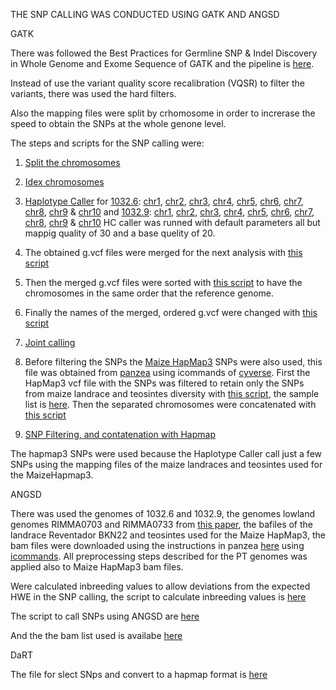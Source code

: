 THE SNP CALLING WAS CONDUCTED USING GATK AND ANGSD


GATK


There was followed the Best Practices for Germline SNP & Indel Discovery in Whole Genome and Exome Sequence of GATK and the pipeline is [here](https://software.broadinstitute.org/gatk/best-practices/bp_3step.php?case=GermShortWGS).

Instead of use the variant quality score recalibration (VQSR) to filter the variants, there was used the hard filters.

Also the mapping files were split by crhomosome in order to increrase the speed to obtain the SNPs at the whole genone level.

The steps and scripts for the SNP calling were:

1. [Split the chromosomes](https://github.com/sawers-rellan-labs/PTxREV_F2/blob/master/SNP_calling/scripts/split.sh)

2. [Idex chromosomes](https://github.com/sawers-rellan-labs/PTxREV_F2/blob/master/SNP_calling/scripts/Index.sh)

3. [Haplotype Caller](https://github.com/sawers-rellan-labs/PTxREV_F2/tree/master/SNP_calling/scripts/Haplotype_caller) for [1032.6](https://github.com/sawers-rellan-labs/PTxREV_F2/tree/master/SNP_calling/scripts/Haplotype_caller/1032_6): [chr1](https://github.com/sawers-rellan-labs/PTxREV_F2/blob/master/SNP_calling/scripts/Haplotype_caller/1032_6/HC_in_in%20GVCF_mode_chr1.sh), [chr2](https://github.com/sawers-rellan-labs/PTxREV_F2/blob/master/SNP_calling/scripts/Haplotype_caller/1032_6/HC_in_in%20GVCF_mode_chr2sh), [chr3](https://github.com/sawers-rellan-labs/PTxREV_F2/blob/master/SNP_calling/scripts/Haplotype_caller/1032_6/HC_in_in%20GVCF_mode_chr3sh), [chr4](https://github.com/sawers-rellan-labs/PTxREV_F2/blob/master/SNP_calling/scripts/Haplotype_caller/1032_6/HC_in_in%20GVCF_mode_chr4.sh), [chr5](https://github.com/sawers-rellan-labs/PTxREV_F2/blob/master/SNP_calling/scripts/Haplotype_caller/1032_6/HC_in_in%20GVCF_mode_chr5.sh), [chr6](https://github.com/sawers-rellan-labs/PTxREV_F2/blob/master/SNP_calling/scripts/Haplotype_caller/1032_6/HC_in_in%20GVCF_mode_chr6.sh), [chr7](https://github.com/sawers-rellan-labs/PTxREV_F2/blob/master/SNP_calling/scripts/Haplotype_caller/1032_6/HC_in_in%20GVCF_mode_chr7.sh), [chr8](https://github.com/sawers-rellan-labs/PTxREV_F2/blob/master/SNP_calling/scripts/Haplotype_caller/1032_6/HC_in_in%20GVCF_mode_chr8.sh), [chr9](https://github.com/sawers-rellan-labs/PTxREV_F2/blob/master/SNP_calling/scripts/Haplotype_caller/1032_6/HC_in_in%20GVCF_mode_chr9.sh) & [chr10](https://github.com/sawers-rellan-labs/PTxREV_F2/blob/master/SNP_calling/scripts/Haplotype_caller/1032_6/HC_in_in%20GVCF_mode_chr10.sh) and [1032.9](https://github.com/sawers-rellan-labs/PTxREV_F2/tree/master/SNP_calling/scripts/Haplotype_caller/1032_9): [chr1](https://github.com/sawers-rellan-labs/PTxREV_F2/blob/master/SNP_calling/scripts/Haplotype_caller/1032_9/HC_in_in%20GVCF_mode_chr1.sh), [chr2](https://github.com/sawers-rellan-labs/PTxREV_F2/blob/master/SNP_calling/scripts/Haplotype_caller/1032_9/HC_in_in%20GVCF_mode_chr2.sh), [chr3](https://github.com/sawers-rellan-labs/PTxREV_F2/blob/master/SNP_calling/scripts/Haplotype_caller/1032_9/HC_in_in%20GVCF_mode_chr3.sh), [chr4](https://github.com/sawers-rellan-labs/PTxREV_F2/blob/master/SNP_calling/scripts/Haplotype_caller/1032_9/HC_in_in%20GVCF_mode_chr4:.sh), [chr5](https://github.com/sawers-rellan-labs/PTxREV_F2/blob/master/SNP_calling/scripts/Haplotype_caller/1032_9/HC_in_in%20GVCF_mode_chr5.sh), [chr6](https://github.com/sawers-rellan-labs/PTxREV_F2/blob/master/SNP_calling/scripts/Haplotype_caller/1032_9/HC_in_in%20GVCF_mode_chr6.sh), [chr7](https://github.com/sawers-rellan-labs/PTxREV_F2/blob/master/SNP_calling/scripts/Haplotype_caller/1032_9/HC_in_in%20GVCF_mode_chr7.sh), [chr8](https://github.com/sawers-rellan-labs/PTxREV_F2/blob/master/SNP_calling/scripts/Haplotype_caller/1032_9/HC_in_in%20GVCF_mode_chr8.sh), [chr9](https://github.com/sawers-rellan-labs/PTxREV_F2/blob/master/SNP_calling/scripts/Haplotype_caller/1032_9/HC_in_in%20GVCF_mode_chr9.sh) & [chr10](https://github.com/sawers-rellan-labs/PTxREV_F2/blob/master/SNP_calling/scripts/Haplotype_caller/1032_9/HC_in_in%20GVCF_mode_chr10.sh) HC caller was runned with default parameters all but mappig quality of 30 and a base quelity of 20.


4. The obtained g.vcf files were merged for the next analysis with [this script](https://github.com/sawers-rellan-labs/PTxREV_F2/blob/master/SNP_calling/scripts/Merging_g_vcf.sh)

5. Then the merged g.vcf files were sorted with [this script](https://github.com/sawers-rellan-labs/PTxREV_F2/blob/master/SNP_calling/scripts/Reorder.sh) to have the chromosomes in the same order that the reference genome.

6. Finally the names of the merged, ordered g.vcf were changed with [this script](https://github.com/sawers-rellan-labs/PTxREV_F2/blob/master/SNP_calling/scripts/rename.sh)

7. [Joint calling](https://github.com/sawers-rellan-labs/PTxREV_F2/blob/master/SNP_calling/scripts/jointcalling.sh)

8. Before filtering the SNPs the [Maize HapMap3](http://www.biorxiv.org/content/biorxiv/early/2015/09/16/026963.full.pdf) SNPs were also used, this file was obtained from [panzea](http://www.panzea.org/) using icommands of [cyverse](http://www.cyverse.org/). First the HapMap3 vcf file with the SNPs was filtered to retain only the SNPs from maize landrace and teosintes diversity with [this script](https://github.com/sawers-rellan-labs/PTxREV_F2/blob/master/SNP_calling/scripts/HapMap_filtering_for_MaizeLandrace_and_teosinte.sh), the sample list is [here](https://github.com/sawers-rellan-labs/PTxREV_F2/blob/master/SNP_calling/scripts/sample_list.txt). Then the separated chromosomes were concatenated with [this script](https://github.com/sawers-rellan-labs/PTxREV_F2/blob/master/SNP_calling/scripts/Hapmap_chromosome_contatenation.sh)

9. [SNP Filtering, and contatenation with Hapmap](https://github.com/sawers-rellan-labs/PTxREV_F2/blob/master/SNP_calling/scripts/Filer_SNPs_and_hapmap_merging_and_fd_input_file.sh)

The hapmap3 SNPs were used because the Haplotype Caller call just a few SNPs using the mapping files of the maize landraces and teosintes used for the MaizeHapmap3. 

ANGSD

There was used the genomes of 1032.6 and 1032.9, the genomes lowland genomes RIMMA0703 and RIMMA0733 from [this paper](https://genomebiology.biomedcentral.com/articles/10.1186/s13059-017-1346-4), the bafiles of the landrace Reventador BKN22 and teosintes used for the Maize HapMap3, the bam files were downloaded using the instructions in panzea [here](http://cbsusrv04.tc.cornell.edu/users/panzea/download.aspx?filegroupid=23) using [icommands](https://pods.iplantcollaborative.org/wiki/display/DS/Setting+Up+iCommands). All preprocessing steps described for the PT genomes was applied also to Maize HapMap3 bam files.

Were calculated inbreeding values to allow deviations from the expected HWE in the SNP calling, the script to calculate inbreeding values is [here](https://github.com/sawers-rellan-labs/PTxREV_F2/blob/master/SNP_calling/scripts/ANGSD/inbreeding.sh)

The script to call SNPs using ANGSD are [here](https://github.com/sawers-rellan-labs/PTxREV_F2/blob/master/SNP_calling/scripts/ANGSD/ANGSD_SNP_calling.sh)

And the the bam list used is availabe [here](https://github.com/sawers-rellan-labs/PTxREV_F2/blob/master/SNP_calling/scripts/ANGSD/Bamlist.txt)


DaRT

The file for slect SNps and convert to a hapmap format is [here](https://github.com/sawers-rellan-labs/PTxREV_F2/blob/master/SNP_calling/scripts/DaRT/snp_selection.R)

